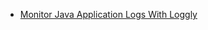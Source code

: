 - [Monitor Java Application Logs With Loggly](https://www.baeldung.com/loggly-monitor-java-application-logs)
